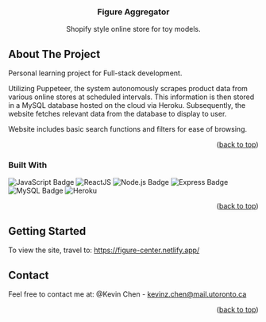 <!-- PROJECT LOGO 
<br />
<div align="center">
  <a href="https://github.com/github_username/repo_name">
    <img src="images/logo.png" alt="Logo" width="80" height="80">
  </a>
-->

<h3 align="center">Figure Aggregator</h3>

  <p align="center">
    Shopify style online store for toy models.
    <br />


<!-- ABOUT THE PROJECT -->
## About The Project
Personal learning project for Full-stack development.

Utilizing Puppeteer, the system autonomously scrapes product data from various online stores at scheduled intervals. 
This information is then stored in a MySQL database hosted on the cloud via Heroku. 
Subsequently, the website fetches relevant data from the database to display to user.

Website includes basic search functions and filters for ease of browsing.

<p align="right">(<a href="#readme-top">back to top</a>)</p>

### Built With

![JavaScript Badge](https://img.shields.io/badge/JavaScript-F7DF1E?logo=javascript&logoColor=000&style=for-the-badge)
![ReactJS](https://img.shields.io/badge/-ReactJs-61DAFB?logo=react&logoColor=white&style=for-the-badge)
![Node.js Badge](https://img.shields.io/badge/Node.js-393?logo=nodedotjs&logoColor=fff&style=for-the-badge)
![Express Badge](https://img.shields.io/badge/Express-000?logo=express&logoColor=fff&style=for-the-badge)
 ![MySQL Badge](https://img.shields.io/badge/MySQL-4479A1?logo=mysql&logoColor=fff&style=for-the-badge)
 ![Heroku](https://img.shields.io/static/v1?style=for-the-badge&message=Heroku&color=430098&logo=Heroku&logoColor=FFFFFF&label=)

<p align="right">(<a href="#readme-top">back to top</a>)</p>

<!-- GETTING STARTED -->
## Getting Started

To view the site, travel to: https://figure-center.netlify.app/

<!-- CONTACT -->
## Contact
Feel free to contact me at:
@Kevin Chen - kevinz.chen@mail.utoronto.ca

<p align="right">(<a href="#readme-top">back to top</a>)</p>
